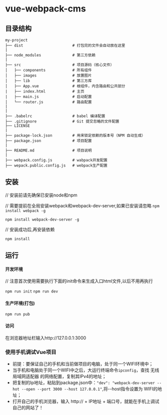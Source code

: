 # vue-webpack-cms

## 目录结构
```
my-project
├── dist                      # 打包完的文件会自动放在这里
|
├── node_modules              # 第三方依赖
|
├── src                       # 项目源码（核心文件）
│   ├── components            # 所有组件
│   ├── images                # 放置图片
│   ├── lib                   # 第三方库
│   ├── App.vue               # 根组件，内含路由和公共部分
|   ├── index.html            # 主页
|   ├── main.js               # 启动配置
│   └── router.js             # 路由配置
|
|
├── .babelrc                  # babel 编译配置
├── .gitignore                # Git 提交忽略的文件配置
├── LICENSE    
|
├── package-lock.json         # 用来锁定依赖的版本号（NPM 自动生成）
├── package.json              # 项目配置
|
├── README.md                 # 项目说明
|
├── webpack.config.js         # wabpack开发配置
├── wepack.public.config.js   # webpack生产配置

```
## 安装

// 安装前请先确保已安装node和npm

// 需要提前在全局安装webpack和webpack-dev-server,如果已安装请忽略
`npm install webpack -g`

`npm install webpack-dev-server -g`

// 安装成功后,再安装依赖

`npm install`
## 运行 
#### 开发环境
// 注意首次使用需要执行下面的init命令来生成入口html文件,以后不用再执行

`npm run init`
`npm run dev`
#### 生产环境(打包)
`npm run pub`
#### 访问 
在浏览器地址栏输入http://127.0.0.1:3000
### 使用手机调试Vue项目
* 前提：要保证自己的手机和当前做项目的电脑，处于同一个WIFI环境中；
* 当手机和电脑处于同一个WIFI中之后，大运行终端命令`ipconfig`，查找 无线局域网适配器 的网络配置，复制其IPv4的地址；
* 把复制的Ip地址，粘贴到package.json中：`"dev": "webpack-dev-server --hot --open --port 3000 --host 127.0.0.1"`,将--host指令设置为 WIFI的地址；
* 打开自己的手机浏览器，输入 http:// + IP地址 + 端口号，就能在手机上调试自己的网站了！
